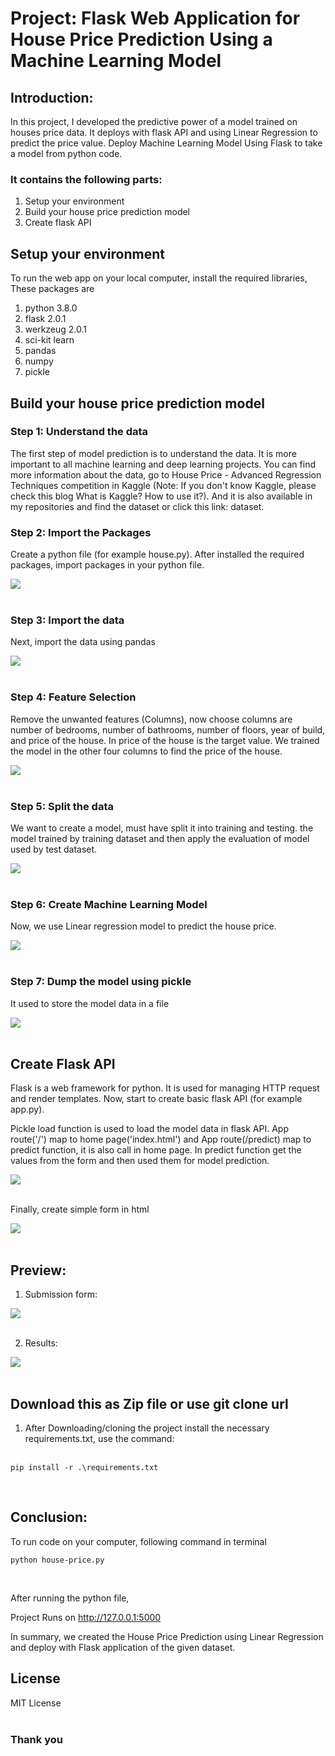 # Project: Flask Web Application for House Price Prediction Using a Machine Learning Model

## Introduction:

In this project, I developed the predictive power of a model trained on houses price data. It deploys with flask API and using Linear Regression to predict the price value. Deploy Machine Learning Model Using Flask to take a model from python code.<br>

### It contains the following parts:

1. Setup your environment<br>
2. Build your house price prediction model<br>
3. Create flask API<br>

## Setup your environment

To run the web app on your local computer, install the required libraries, These packages are <br>

1. python 3.8.0
2. flask 2.0.1
3. werkzeug 2.0.1
4. sci-kit learn
5. pandas
6. numpy
7. pickle

## Build your house price prediction model

### Step 1: Understand the data

The first step of model prediction is to understand the data. It is more important to all machine learning and deep learning projects. You can find more information about the data, go to House Price - Advanced Regression Techniques competition in Kaggle (Note: If you don't know Kaggle, please check this blog What is Kaggle? How to use it?). And it is also available in my repositories and find the dataset or click this link: dataset.<br>

### Step 2: Import the Packages

Create a python file (for example house.py). After installed the required packages, import packages  in your python file.<br>

<img src='https://github.com/dineshperam/housePriceFlask/blob/main/projimages/img%201.1.png'></img>
<br>
<br>

### Step 3: Import the data

Next, import the data using pandas<br>

<img src='https://github.com/dineshperam/housePriceFlask/blob/main/projimages/img%201.2.png'></img>
<br>
<br>

### Step 4: Feature Selection 

Remove the unwanted features (Columns), now choose columns are  number of bedrooms, number of bathrooms, number of floors, year of build, and price of the house. In price of the house is the target value. We trained the model in the other four columns to find the price of the house.<br>

<img src='https://github.com/dineshperam/housePriceFlask/blob/main/projimages/img%201.3.png'></img>
<br>
<br>

### Step 5: Split the data
    
We want to create a model, must have split it into training and testing. the model trained by training dataset and then apply the evaluation of model used by test dataset.<br>

<img src='https://github.com/dineshperam/housePriceFlask/blob/main/projimages/img%201.4.png'></img>
<br>
<br>

### Step 6: Create Machine Learning Model
    
Now, we use Linear regression model to predict the house price.<br>

<img src='https://github.com/dineshperam/housePriceFlask/blob/main/projimages/1.5.png'></img>
<br>
<br>

### Step 7: Dump the model using pickle

It used to store the model data in a file<br>

<img src='https://github.com/dineshperam/housePriceFlask/blob/main/projimages/img%201.6.png'></img>
<br>
<br>

## Create Flask API

Flask is a web framework for python. It is used for managing HTTP request and render templates. Now, start to create basic flask API (for example app.py).<br> 

Pickle load function is used to load the model data in flask API. App route('/') map to home page('index.html') and App route(/predict) map to predict function, it is also call in home page. In predict function get the values from the form and then used them for model prediction.<br>

<img src='https://github.com/dineshperam/housePriceFlask/blob/main/projimages/img%201.7.png'></img>
<br>
<br>

Finally, create simple form in html<br>

<img src='https://github.com/dineshperam/housePriceFlask/blob/main/projimages/img%201.8.png'></img>
<br>
<br>

## Preview:
1. Submission form:

<img src='https://github.com/dineshperam/housePriceFlask/blob/main/projimages/img%201.9.png'></img>
<br>
<br>

2. Results:

<img src='https://github.com/dineshperam/housePriceFlask/blob/main/projimages/img%201.91.png'></img>
<br>
<br>


## Download this as Zip file or use git clone url

1. After Downloading/cloning the project install the necessary requirements.txt, use the command:<br><br>
```
pip install -r .\requirements.txt
```
<br>

## Conclusion:

To run code on your computer, following command in terminal<br>
```
python house-price.py
```
<br>

After running the python file,<br>

Project Runs on http://127.0.0.1:5000 <br>

In summary, we created the House Price Prediction using Linear Regression and deploy with Flask application of the given  dataset.<br>

## License
MIT License
<br>
<br>

### Thank you
